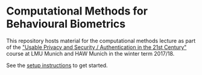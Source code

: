 # Computational Methods for Behavioural Biometrics
This repository hosts material for the computational methods lecture as part of the ["Usable Privacy and Security / Authentication in the 21st Century"](http://www.medien.ifi.lmu.de/lehre/ws1718/ups/) course at LMU Munich and HAW Munich in the winter term 2017/18. 

See the [setup instructions](setup_instructions.pdf) to get started.

